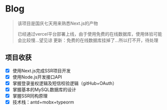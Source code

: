 # Blog
> 该项目是国庆七天用来熟悉Next.js的产物
>
> 已经通过vercel平台部署上线，由于使用免费的在线数据库，使用体验可能会比较慢...望见谅
> 更新：免费的在线数据库挂掉了...所以打不开，待处理

## 项目收获

- [x] 使用Next.js完成SSR项目开发
- [x] 使用Node.js开发接口API
- [x] 掌握登录鉴权逻辑及短信校验逻辑（gitHub+OAuth）
- [x] 掌握基本的MySQL数据库的设计
- [x] 掌握SSR同构原理
- [x] 技术栈：antd+mobx+typeorm
